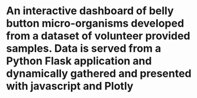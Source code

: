 # An interactive dashboard of belly button micro-organisms developed from a dataset of volunteer provided samples. Data is served from a Python Flask application and dynamically gathered and presented with javascript and Plotly
